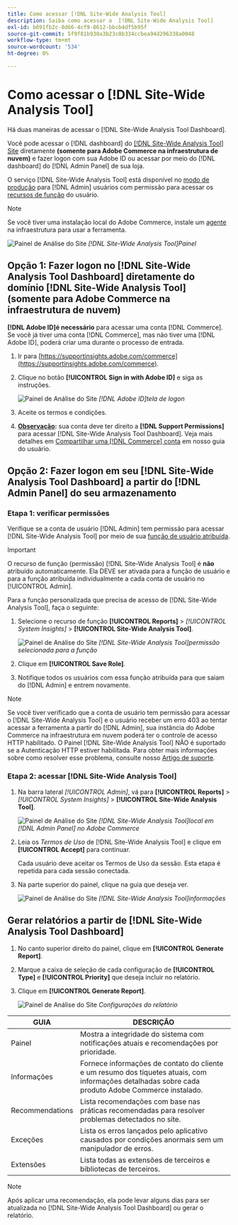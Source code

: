 ```yaml
---
title: Como acessar [!DNL Site-Wide Analysis Tool]
description: Saiba como acessar o  [!DNL Site-Wide Analysis Tool]
exl-id: b691fb2c-8d66-4cf9-8612-bbcb4df5b95f
source-git-commit: 5f9f81b930a3b23c0b334ccbea94d296338a0048
workflow-type: tm+mt
source-wordcount: '534'
ht-degree: 0%

---
```


# Como acessar o [!DNL Site-Wide Analysis Tool]

Há duas maneiras de acessar o [!DNL Site-Wide Analysis Tool Dashboard].

Você pode acessar o [!DNL dashboard] do [[!DNL Site-Wide Analysis Tool] Site](https://supportinsights.adobe.com/commerce) diretamente **(somente para Adobe Commerce na infraestrutura de nuvem)** e fazer logon com sua Adobe ID ou acessar por meio do [!DNL dashboard] do [!DNL Admin Panel] de sua loja.

O serviço [!DNL Site-Wide Analysis Tool] está disponível no [modo de produção](https://docs.magento.com/user-guide/magento/installation-modes.html) para [!DNL Admin] usuários com permissão para acessar os [recursos de função](https://docs.magento.com/user-guide/system/permissions-user-roles.html) do usuário.

>[!NOTE]
>
>Se você tiver uma instalação local do Adobe Commerce, instale um [agente](../site-wide-analysis-tool/installation.md) na infraestrutura para usar a ferramenta.

![Painel de Análise do Site](../../assets/tools/site-wide-analysis-tool-dashboard.png)
*[!DNL Site-Wide Analysis Tool]Painel*

## Opção 1: Fazer logon no [!DNL Site-Wide Analysis Tool Dashboard] diretamente do domínio [!DNL Site-Wide Analysis Tool] (somente para Adobe Commerce na infraestrutura de nuvem)

**[!DNL Adobe ID]é necessário** para acessar uma conta [!DNL Commerce].
Se você já tiver uma conta [!DNL Commerce], mas não tiver uma [!DNL Adobe ID], poderá criar uma durante o processo de entrada.

1. Ir para [https://supportinsights.adobe.com/commerce](https://supportinsights.adobe.com/commerce).

1. Clique no botão **[!UICONTROL Sign in with Adobe ID]** e siga as instruções.

   ![Painel de Análise do Site](../../assets/tools/adobe-id-login.jpg)
   *[!DNL Adobe ID]tela de logon*

1. Aceite os termos e condições.

1. **<u>Observação</u>:** sua conta deve ter direito a **[!DNL Support Permissions]** para acessar [!DNL Site-Wide Analysis Tool Dashboard].
Veja mais detalhes em [Compartilhar uma [!DNL Commerce] conta](https://experienceleague.adobe.com/docs/commerce-admin/start/commerce-account/commerce-account-share.html) em nosso guia do usuário.

## Opção 2: Fazer logon em seu [!DNL Site-Wide Analysis Tool Dashboard] a partir do [!DNL Admin Panel] do seu armazenamento

### Etapa 1: verificar permissões

Verifique se a conta de usuário [!DNL Admin] tem permissão para acessar [!DNL Site-Wide Analysis Tool] por meio de sua [função de usuário atribuída](https://docs.magento.com/user-guide/system/permissions-user-roles.html).

>[!IMPORTANT]
>
>O recurso de função (permissão) [!DNL Site-Wide Analysis Tool] é **não** atribuído automaticamente. Ela DEVE ser ativada para a função de usuário e para a função atribuída individualmente a cada conta de usuário no [!UICONTROL Admin].

Para a função personalizada que precisa de acesso de [!DNL Site-Wide Analysis Tool], faça o seguinte:

1. Selecione o recurso de função **[!UICONTROL Reports]** > *[!UICONTROL System Insights]* > **[!UICONTROL Site-Wide Analysis Tool]**.

   ![Painel de Análise do Site](../../assets/tools/swat-role-access.png)
   *[!DNL Site-Wide Analysis Tool]permissão selecionada para a função*

1. Clique em **[!UICONTROL Save Role]**.

1. Notifique todos os usuários com essa função atribuída para que saiam do [!DNL Admin] e entrem novamente.

>[!NOTE]
>
>Se você tiver verificado que a conta de usuário tem permissão para acessar o [!DNL Site-Wide Analysis Tool] e o usuário receber um erro 403 ao tentar acessar a ferramenta a partir do [!DNL Admin], sua instância do Adobe Commerce na infraestrutura em nuvem poderá ter o controle de acesso HTTP habilitado. O Painel [!DNL Site-Wide Analysis Tool] NÃO é suportado se a Autenticação HTTP estiver habilitada. Para obter mais informações sobre como resolver esse problema, consulte nosso [Artigo de suporte](https://support.magento.com/hc/en-us/articles/360057400172-403-errors-when-accessing-Site-Wide-Analysis-Tool-on-Magento?_ga=2.168901729.117144580.1649172612-1623400270.1640858671).

### Etapa 2: acessar [!DNL Site-Wide Analysis Tool]

1. Na barra lateral *[!UICONTROL Admin]*, vá para **[!UICONTROL Reports]** > *[!UICONTROL System Insights]* > **[!UICONTROL Site-Wide Analysis Tool]**.

   ![Painel de Análise do Site](../../assets/tools/ac-admin-panel-marked.jpg)
   *[!DNL Site-Wide Analysis Tool]local em [!DNL Admin Panel] no Adobe Commerce*

1. Leia os *Termos de Uso* de [!DNL Site-Wide Analysis Tool] e clique em **[!UICONTROL Accept]** para continuar.

   Cada usuário deve aceitar os Termos de Uso da sessão. Esta etapa é repetida para cada sessão conectada.


1. Na parte superior do painel, clique na guia que deseja ver.

   ![Painel de Análise do Site](../../assets/tools/swat-information-tab.png)
   *[!DNL Site-Wide Analysis Tool]informações*

## Gerar relatórios a partir de [!DNL Site-Wide Analysis Tool Dashboard]

1. No canto superior direito do painel, clique em **[!UICONTROL Generate Report]**.

1. Marque a caixa de seleção de cada configuração de **[!UICONTROL Type]** e **[!UICONTROL Priority]** que deseja incluir no relatório.

1. Clique em **[!UICONTROL Generate Report]**.

   ![Painel de Análise do Site](../../assets/tools/swat-report-settings.png)
   *Configurações do relatório*

| GUIA | DESCRIÇÃO |
| --- | --- |
| Painel | Mostra a integridade do sistema com notificações atuais e recomendações por prioridade. |
| Informações | Fornece informações de contato do cliente e um resumo dos tíquetes atuais, com informações detalhadas sobre cada produto Adobe Commerce instalado. |
| Recommendations | Lista recomendações com base nas práticas recomendadas para resolver problemas detectados no site. |
| Exceções | Lista os erros lançados pelo aplicativo causados por condições anormais sem um manipulador de erros. |
| Extensões | Lista todas as extensões de terceiros e bibliotecas de terceiros. |

>[!NOTE]
>
>Após aplicar uma recomendação, ela pode levar alguns dias para ser atualizada no [!DNL Site-Wide Analysis Tool Dashboard] ou gerar o relatório.
